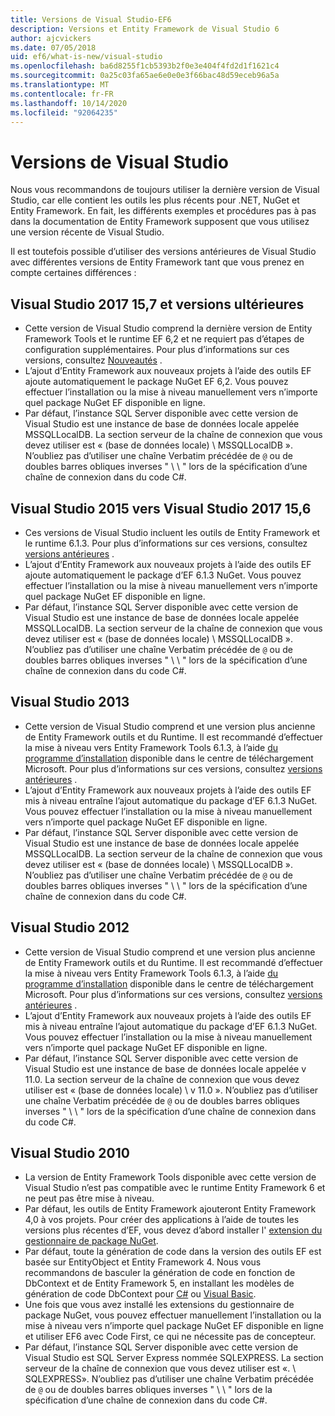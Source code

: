```yaml
---
title: Versions de Visual Studio-EF6
description: Versions et Entity Framework de Visual Studio 6
author: ajcvickers
ms.date: 07/05/2018
uid: ef6/what-is-new/visual-studio
ms.openlocfilehash: ba6d8255f1cb5393b2f0e3e404f4fd2d1f1621c4
ms.sourcegitcommit: 0a25c03fa65ae6e0e0e3f66bac48d59eceb96a5a
ms.translationtype: MT
ms.contentlocale: fr-FR
ms.lasthandoff: 10/14/2020
ms.locfileid: "92064235"
---
```

# <a name="visual-studio-releases"></a>Versions de Visual Studio

Nous vous recommandons de toujours utiliser la dernière version de Visual Studio, car elle contient les outils les plus récents pour .NET, NuGet et Entity Framework.
En fait, les différents exemples et procédures pas à pas dans la documentation de Entity Framework supposent que vous utilisez une version récente de Visual Studio.

Il est toutefois possible d’utiliser des versions antérieures de Visual Studio avec différentes versions de Entity Framework tant que vous prenez en compte certaines différences :

## <a name="visual-studio-2017-157-and-newer"></a>Visual Studio 2017 15,7 et versions ultérieures

- Cette version de Visual Studio comprend la dernière version de Entity Framework Tools et le runtime EF 6,2 et ne requiert pas d’étapes de configuration supplémentaires.
Pour plus d’informations sur ces versions, consultez [Nouveautés](xref:ef6/what-is-new/index) .
- L’ajout d’Entity Framework aux nouveaux projets à l’aide des outils EF ajoute automatiquement le package NuGet EF 6,2.
Vous pouvez effectuer l’installation ou la mise à niveau manuellement vers n’importe quel package NuGet EF disponible en ligne.
- Par défaut, l’instance SQL Server disponible avec cette version de Visual Studio est une instance de base de données locale appelée MSSQLLocalDB.
La section serveur de la chaîne de connexion que vous devez utiliser est « (base de données locale) \\ MSSQLLocalDB ».
N’oubliez pas d’utiliser une chaîne Verbatim précédée de `@` ou de doubles barres obliques inverses " \\ \\ " lors de la spécification d’une chaîne de connexion dans du code C#.  


## <a name="visual-studio-2015-to-visual-studio-2017-156"></a>Visual Studio 2015 vers Visual Studio 2017 15,6

- Ces versions de Visual Studio incluent les outils de Entity Framework et le runtime 6.1.3.
Pour plus d’informations sur ces versions, consultez [versions antérieures](xref:ef6/what-is-new/past-releases#ef-613) .
- L’ajout d’Entity Framework aux nouveaux projets à l’aide des outils EF ajoute automatiquement le package d’EF 6.1.3 NuGet.
Vous pouvez effectuer l’installation ou la mise à niveau manuellement vers n’importe quel package NuGet EF disponible en ligne.
- Par défaut, l’instance SQL Server disponible avec cette version de Visual Studio est une instance de base de données locale appelée MSSQLLocalDB.
La section serveur de la chaîne de connexion que vous devez utiliser est « (base de données locale) \\ MSSQLLocalDB ».
N’oubliez pas d’utiliser une chaîne Verbatim précédée de `@` ou de doubles barres obliques inverses " \\ \\ " lors de la spécification d’une chaîne de connexion dans du code C#.  


## <a name="visual-studio-2013"></a>Visual Studio 2013
- Cette version de Visual Studio comprend et une version plus ancienne de Entity Framework outils et du Runtime.
Il est recommandé d’effectuer la mise à niveau vers Entity Framework Tools 6.1.3, à l’aide [du programme d’installation](https://www.microsoft.com/download/details.aspx?id=40762) disponible dans le centre de téléchargement Microsoft.
Pour plus d’informations sur ces versions, consultez [versions antérieures](xref:ef6/what-is-new/past-releases#ef-613) .
- L’ajout d’Entity Framework aux nouveaux projets à l’aide des outils EF mis à niveau entraîne l’ajout automatique du package d’EF 6.1.3 NuGet.
Vous pouvez effectuer l’installation ou la mise à niveau manuellement vers n’importe quel package NuGet EF disponible en ligne.
- Par défaut, l’instance SQL Server disponible avec cette version de Visual Studio est une instance de base de données locale appelée MSSQLLocalDB.
La section serveur de la chaîne de connexion que vous devez utiliser est « (base de données locale) \\ MSSQLLocalDB ».
N’oubliez pas d’utiliser une chaîne Verbatim précédée de `@` ou de doubles barres obliques inverses " \\ \\ " lors de la spécification d’une chaîne de connexion dans du code C#.  

## <a name="visual-studio-2012"></a>Visual Studio 2012

- Cette version de Visual Studio comprend et une version plus ancienne de Entity Framework outils et du Runtime.
Il est recommandé d’effectuer la mise à niveau vers Entity Framework Tools 6.1.3, à l’aide [du programme d’installation](https://www.microsoft.com/download/details.aspx?id=40762) disponible dans le centre de téléchargement Microsoft.
Pour plus d’informations sur ces versions, consultez [versions antérieures](xref:ef6/what-is-new/past-releases#ef-613) .
- L’ajout d’Entity Framework aux nouveaux projets à l’aide des outils EF mis à niveau entraîne l’ajout automatique du package d’EF 6.1.3 NuGet.
Vous pouvez effectuer l’installation ou la mise à niveau manuellement vers n’importe quel package NuGet EF disponible en ligne.
- Par défaut, l’instance SQL Server disponible avec cette version de Visual Studio est une instance de base de données locale appelée v 11.0.
La section serveur de la chaîne de connexion que vous devez utiliser est « (base de données locale) \\ v 11.0 ».
N’oubliez pas d’utiliser une chaîne Verbatim précédée de `@` ou de doubles barres obliques inverses " \\ \\ " lors de la spécification d’une chaîne de connexion dans du code C#.  

## <a name="visual-studio-2010"></a>Visual Studio 2010

- La version de Entity Framework Tools disponible avec cette version de Visual Studio n’est pas compatible avec le runtime Entity Framework 6 et ne peut pas être mise à niveau.
- Par défaut, les outils de Entity Framework ajouteront Entity Framework 4,0 à vos projets.
Pour créer des applications à l’aide de toutes les versions plus récentes d’EF, vous devez d’abord installer l' [extension du gestionnaire de package NuGet](https://marketplace.visualstudio.com/items?itemName=NuGetTeam.NuGetPackageManager).
- Par défaut, toute la génération de code dans la version des outils EF est basée sur EntityObject et Entity Framework 4.
Nous vous recommandons de basculer la génération de code en fonction de DbContext et de Entity Framework 5, en installant les modèles de génération de code DbContext pour [C#](https://marketplace.visualstudio.com/items?itemName=EntityFrameworkTeam.EF5xDbContextGeneratorforC) ou [Visual Basic](https://marketplace.visualstudio.com/items?itemName=EntityFrameworkTeam.EF5xDbContextGeneratorforVBNET).
- Une fois que vous avez installé les extensions du gestionnaire de package NuGet, vous pouvez effectuer manuellement l’installation ou la mise à niveau vers n’importe quel package NuGet EF disponible en ligne et utiliser EF6 avec Code First, ce qui ne nécessite pas de concepteur.
- Par défaut, l’instance SQL Server disponible avec cette version de Visual Studio est SQL Server Express nommée SQLEXPRESS.
La section serveur de la chaîne de connexion que vous devez utiliser est «. \\ SQLEXPRESS».
N’oubliez pas d’utiliser une chaîne Verbatim précédée de `@` ou de doubles barres obliques inverses " \\ \\ " lors de la spécification d’une chaîne de connexion dans du code C#.
